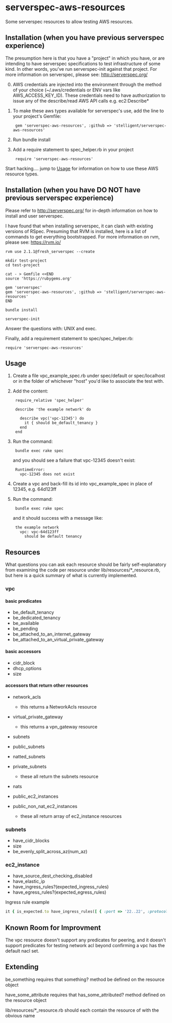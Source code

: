 # serverspec-aws-resources
Some serverspec resources to allow testing AWS resources.

## Installation (when you have previous serverspec experience)

The presumption here is that you have a "project" in which you have, or are intending to have
serverspec specifications to test infrastructure of some kind.  In other words, you've
run serverspec-init against that project.  For more information on serverspec, please see: http://serverspec.org/

0. AWS credentials are injected into the environment through the method of your choice (~/.aws/credentials or ENV vars like AWS_ACCESS_KEY_ID).
   These credentials need to have authorization to issue any of the describe/read AWS API calls e.g. ec2:Describe*

1. To make these aws types available for serverspec's use, add the line to your project's Gemfile:

        gem 'serverspec-aws-resources', :github => 'stelligent/serverspec-aws-resources'

2. Run bundle install

3. Add a require statement to spec_helper.rb in your project

        require 'serverspec-aws-resources'

Start hacking.... jump to [Usage](#Usage) for information on how to use these AWS resource types.

## Installation (when you have DO NOT have previous serverspec experience)

Please refer to http://serverspec.org/ for in-depth information on how to install and user serverspec.

I have found that when installing serverspec, it can clash with existing versions of RSpec.  Presuming that RVM is installed,
here is a list of commands to get everything bootstrapped.  For more information on rvm, please see: https://rvm.io/

    rvm use 2.1.1@fresh_serverspec --create

    mkdir test-project
    cd test-project

    cat - > Gemfile <<END
    source 'https://rubygems.org'

    gem 'serverspec'
    gem 'serverspec-aws-resources', :github => 'stelligent/serverspec-aws-resources'
    END

    bundle install

    serverspec-init

Answer the questions with: UNIX and exec.

Finally, add a requirement statement to spec/spec_helper.rb:

    require 'serverspec-aws-resources'

## Usage<a name="Usage"></a>

1. Create a file vpc_example_spec.rb under spec/default or spec/localhost or in the folder of whichever "host" you'd like to associate the test with.

2. Add the content:

        require_relative 'spec_helper'

        describe 'the example network' do

          describe vpc('vpc-12345') do
            it { should be_default_tenancy }
          end
        end

3. Run the command:

        bundle exec rake spec

   and you should see a failure that vpc-12345 doesn't exist:

        RuntimeError:
          vpc-12345 does not exist

5. Create a vpc and back-fill its id into vpc_example_spec in place of 12345, e.g. 64d123ff

6. Run the command:

        bundle exec rake spec

   and it should success with a message like:

        the example network
          vpc: vpc-64d123ff
            should be default tenancy

## Resources

What questions you can ask each resource should be fairly self-explanatory from examining the code per resource under lib/resources/*_resource.rb,
but here is a quick summary of what is currently implemented.

### vpc

#### basic predicates
* be_default_tenancy
* be_dedicated_tenancy
* be_available
* be_pending
* be_attached_to_an_internet_gateway
* be_attached_to_an_virtual_private_gateway

#### basic accessors
* cidr_block
* dhcp_options
* size

#### accessors that return other resources

* network_acls
    * this returns a NetworkAcls resource

* virtual_private_gateway
    * this returns a vpn_gateway resource

* subnets
* public_subnets
* natted_subnets
* private_subnets
    * these all return the subnets resource

* nats
* public_ec2_instances
* public_non_nat_ec2_instances
    * these all return array of ec2_instance resources

### subnets

* have_cidr_blocks
* size
* be_evenly_split_across_az(num_az)

### ec2_instance

* have_source_dest_checking_disabled
* have_elastic_ip
* have_ingress_rules?(expected_ingress_rules)
* have_egress_rules?(expected_egress_rules)

Ingress rule example
```ruby
it { is_expected.to have_ingress_rules([ { :port => '22..22', :protocol => :tcp, :ip_ranges => ['0.0.0.0/0'] } ]) }
```

## Known Room for Improvment

The vpc resource doesn't support any predicates for peering, and it doesn't support predicates for testing network acl beyond
confirming a vpc has the default nacl set.

## Extending

be_something requires that something? method be defined on the resource object

have_some_attribute requires that has_some_attributed? method defined on the resource object

lib/resources/*_resource.rb should each contain the resource of with the obvious name
